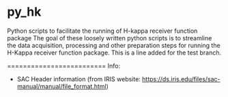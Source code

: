 # py_hk
Python scripts to facilitate the running of H-kappa receiver function package
The goal of these loosely written python scripts is to streamline the data acquisition, processing and other preparation steps for running the H-Kappa receiver function package.
This is a line added for the test branch.



=========================
Info:
* SAC Header information (from IRIS website: https://ds.iris.edu/files/sac-manual/manual/file_format.html)
